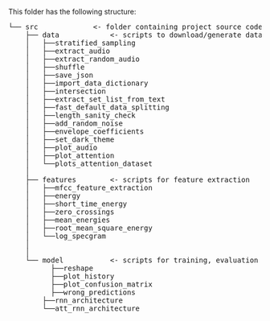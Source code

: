 This folder has the following structure:
<pre>
└── src				<- folder containing project source code
    ├── data			<- scripts to download/generate data
    │ 	├──stratified_sampling
    │	├──extract_audio
    │	├──extract_random_audio
    │ 	├──shuffle
    │ 	├──save_json
    │ 	├──import_data_dictionary
    │ 	├──intersection
    │ 	├──extract_set_list_from_text
    │ 	├──fast_default_data_splitting
    │ 	├──length_sanity_check
    │ 	├──add_random_noise
    │ 	├──envelope_coefficients
    │ 	├──set_dark_theme
    │	├──plot_audio
    │	├──plot_attention
    │	└──plots_attention_dataset
    │
    ├── features		<- scripts for feature extraction
    │ 	├──mfcc_feature_extraction
    │ 	├──energy
    │ 	├──short_time_energy
    │ 	├──zero_crossings
    │ 	├──mean_energies
    │ 	├──root_mean_square_energy
    │ 	└──log_specgram
    │
    │
    └── model			<- scripts for training, evaluation and prediction
	      ├──reshape
    	  ├──plot_history
    	  ├──plot_confusion_matrix
    	  ├──wrong_predictions
      	├──rnn_architecture
      	└──att_rnn_architecture

</pre>
